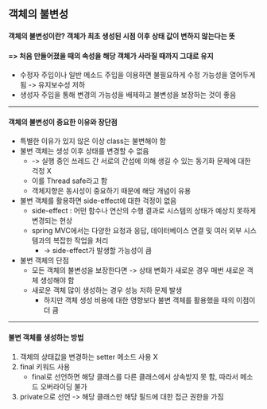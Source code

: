## 객체의 불변성
#### 객체의 불변성이란? 객체가 최초 생성된 시점 이후 상태 값이 변하지 않는다는 뜻
#### => 처음 만들어졌을 때의 속성을 해당 객체가 사라질 때까지 그대로 유지
- 수정자 주입이나 일반 메소드 주입을 이용하면 불필요하게 수정 가능성을 열어두게 됨 -> 유지보수성 저하
- 생성자 주입을 통해 변경의 가능성을 배제하고 불변성을 보장하는 것이 좋음
-----

#### 객체의 불변성이 중요한 이유와 장단점
- 특별한 이유가 있지 않은 이상 class는 불변해야 함
- 불변 객체는 생성 이후 상태를 변경할 수 없음
    - -> 실행 중인 쓰레드 간 서로의 간섭에 의해 생길 수 있는 동기화 문제에 대한 걱정 X
    - 이를 Thread safe라고 함
    - 객체지향은 동시성이 중요하기 때문에 해당 개념이 유용
- 불변 객체를 활용하면 side-effect에 대한 걱정이 없음
    - side-effect : 어떤 함수나 연산의 수행 결과로 시스템의 상태가 예상치 못하게 변경되는 현상
    - spring MVC에서는 다양한 요청과 응답, 데이터베이스 연결 및 여러 외부 시스템과의 복잡한 작업을 처리
        - -> side-effect가 발생할 가능성이 큼
- 불변 객체의 단점
    - 모든 객체의 불변성을 보장한다면 -> 상태 변화가 새로운 경우 매번 새로운 객체 생성해야 함
    - 새로운 객체 많이 생성하는 경우 성능 저하 문제 발생
        - 하지만 객체 생성 비용에 대한 영향보다 불변 객체를 활용했을 때의 이점이 더 큼

-----

#### 불변 객체를 생성하는 방법
1. 객체의 상태값을 변경하는 setter 메소드 사용 X
2. final 키워드 사용
    - final로 선언하면 해당 클래스를 다른 클래스에서 상속받지 못 함, 따라서 메소드 오버라이딩 불가
3. private으로 선언 -> 해당 클래스만 해당 필드에 대한 접근 권한을 가짐
